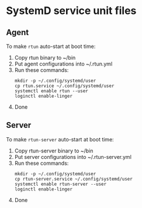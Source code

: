 # SystemD service unit files

## Agent

To make `rtun` auto-start at boot time:

1. Copy rtun binary to ~/bin
2. Put agent configurations into ~/.rtun.yml
3. Run these commands:
   ```console
   mkdir -p ~/.config/systemd/user
   cp rtun.service ~/.config/systemd/user
   systemctl enable rtun --user
   loginctl enable-linger
   ```
4. Done

## Server

To make `rtun-server` auto-start at boot time:

1. Copy rtun-server binary to ~/bin
2. Put server configurations into ~/.rtun-server.yml
3. Run these commands:
   ```console
   mkdir -p ~/.config/systemd/user
   cp rtun-server.service ~/.config/systemd/user
   systemctl enable rtun-server --user
   loginctl enable-linger
   ```
4. Done
